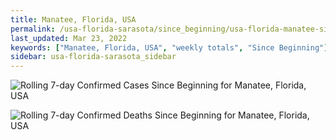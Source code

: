```yaml
---
title: Manatee, Florida, USA
permalink: /usa-florida-sarasota/since_beginning/usa-florida-manatee-since_beginning.html
last_updated: Mar 23, 2022
keywords: ["Manatee, Florida, USA", "weekly totals", "Since Beginning"]
sidebar: usa-florida-sarasota_sidebar
---
```


![Rolling 7-day Confirmed Cases Since Beginning for Manatee, Florida, USA](/covid_tracker/images/graphs/usa-florida-manatee-rolling_7_days_confirmed-since_beginning_graph.png)

![Rolling 7-day Confirmed Deaths Since Beginning for Manatee, Florida, USA](/covid_tracker/images/graphs/usa-florida-manatee-rolling_7_days_deaths-since_beginning_graph.png)

